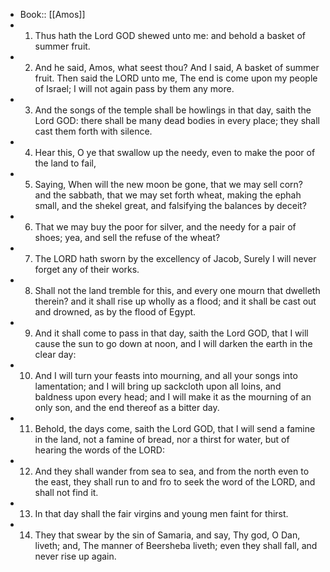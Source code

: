 - Book:: [[Amos]]
- 1. Thus hath the Lord GOD shewed unto me: and behold a basket of summer fruit.
- 2. And he said, Amos, what seest thou? And I said, A basket of summer fruit. Then said the LORD unto me, The end is come upon my people of Israel; I will not again pass by them any more.
- 3. And the songs of the temple shall be howlings in that day, saith the Lord GOD: there shall be many dead bodies in every place; they shall cast them forth with silence.
- 4. Hear this, O ye that swallow up the needy, even to make the poor of the land to fail,
- 5. Saying, When will the new moon be gone, that we may sell corn? and the sabbath, that we may set forth wheat, making the ephah small, and the shekel great, and falsifying the balances by deceit?
- 6. That we may buy the poor for silver, and the needy for a pair of shoes; yea, and sell the refuse of the wheat?
- 7. The LORD hath sworn by the excellency of Jacob, Surely I will never forget any of their works.
- 8. Shall not the land tremble for this, and every one mourn that dwelleth therein? and it shall rise up wholly as a flood; and it shall be cast out and drowned, as by the flood of Egypt.
- 9. And it shall come to pass in that day, saith the Lord GOD, that I will cause the sun to go down at noon, and I will darken the earth in the clear day:
- 10. And I will turn your feasts into mourning, and all your songs into lamentation; and I will bring up sackcloth upon all loins, and baldness upon every head; and I will make it as the mourning of an only son, and the end thereof as a bitter day.
- 11. Behold, the days come, saith the Lord GOD, that I will send a famine in the land, not a famine of bread, nor a thirst for water, but of hearing the words of the LORD:
- 12. And they shall wander from sea to sea, and from the north even to the east, they shall run to and fro to seek the word of the LORD, and shall not find it.
- 13. In that day shall the fair virgins and young men faint for thirst.
- 14. They that swear by the sin of Samaria, and say, Thy god, O Dan, liveth; and, The manner of Beersheba liveth; even they shall fall, and never rise up again.
